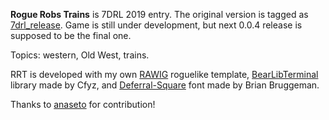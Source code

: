 **Rogue Robs Trains** is 7DRL 2019 entry. The original version is tagged as [7drl_release](https://github.com/VedVid/RogueRobsTrains/releases/tag/7drl_release). Game is still under development, but next 0.0.4 release is supposed to be the final one. 

Topics: western, Old West, trains.

RRT is developed with my own [RAWIG](https://github.com/VedVid/RAWIG) roguelike template, [BearLibTerminal](http://foo.wyrd.name/en:bearlibterminal) library made by Cfyz, and [Deferral-Square](https://github.com/brianbruggeman/Deferral) font made by Brian Bruggeman.

Thanks to [anaseto](https://github.com/anaseto) for contribution!
